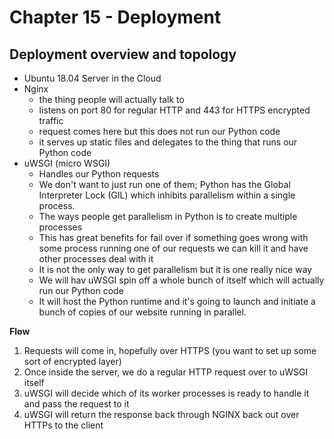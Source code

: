 # Chapter 15 - Deployment

## Deployment overview and topology

- Ubuntu 18.04 Server in the Cloud
- Nginx
    - the thing people will actually talk to
    - listens on port 80 for regular HTTP and 443 for HTTPS encrypted traffic
    - request comes here but this does not run our Python code
    - it serves up static files and delegates to the thing that runs our Python code
- uWSGI (micro WSGI)
    - Handles our Python requests
    - We don't want to just run one of them; Python has the Global Interpreter Lock (GIL) which inhibits parallelism 
    within a single process.
    - The ways people get parallelism in Python is to create multiple processes
    - This has great benefits for fail over if something goes wrong with some process running one of our requests we 
    can kill it and have other processes deal with it
    - It is not the only way to get parallelism but it is one really nice way
    - We will hav uWSGI spin off a whole bunch of itself which will actually run our Python code
    - It will host the Python runtime and it's going to launch and initiate a bunch of copies of our website running in 
    parallel.

**Flow**

1. Requests will come in, hopefully over HTTPS (you want to set up some sort of encrypted layer)
1. Once inside the server, we do a regular HTTP request over to uWSGI itself
1. uWSGI will decide which of its worker processes is ready to handle it and pass the request to it
1. uWSGI will return the response back through NGINX back out over HTTPs to the client

